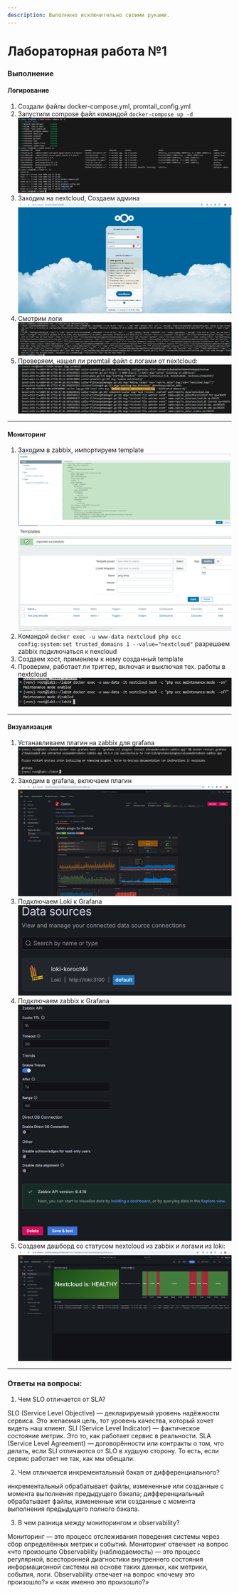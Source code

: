 ```yaml
---
description: Выполнено исключительно своими руками.
---
```

# Лабораторная работа №1
### Выполнение
#### Логирование
1. Создали файлы docker-compose.yml, promtail_config.yml
2. Запустили compose файл командой `docker-compose up -d`
![](assets/image.png)
3. Заходим на nextcloud, Создаем админа
![](assets/image-1.png)
4. Смотрим логи
![](assets/image-2.png)
5. Проверяем, нашел ли promtail файл с логами от nextcloud:
![](assets/image-3.png)
---
#### Мониторинг
1. Заходим в zabbix, импортируем template
![](assets/image-4.png)
![](assets/image-5.png)
2. Командой `docker exec -u www-data nextcloud php occ config:system:set trusted_domains 1 --value="nextcloud"` разрешаем zabbix подключаться к nexcloud
3. Создаем хост, применяем к нему созданный template
4. Проверим, работает ли триггер, включая и выключая тех. работы в nextcloud
![](assets/image-6.png)
---
#### Визуализация
1. Устанавливаем плагин на zabbix для grafana
![](assets/image-7.png)
2. Заходим в grafana, включаем плагин
![](assets/image-8.png)
3. Подключаем Loki к Grafana  
![](assets/image-9.png)
4. Подключаем zabbix к Grafana
![](assets/image-10.png)
5. Создаем дашборд со статусом nextcloud из zabbix и логами из loki:
![](assets/image-12.png)
---
### Ответы на вопросы:
1. Чем SLO отличается от SLA?

SLO (Service Level Objective) — декларируемый уровень надёжности сервиса. Это желаемая цель, тот уровень качества, который хочет видеть наш клиент. 
SLI (Service Level Indicator) — фактическое состояние метрик. Это то, как работает сервис в реальности. 
SLA (Service Level Agreement) — договорённости или контракты о том, что делать, если SLI отличаются от SLO в худшую сторону. То есть, если сервис работает не так, как мы обещали.

2. Чем отличается инкрементальный бэкап от дифференциального?

инкрементальный обрабатывает файлы, измененные или созданные с момента выполнения предыдущего бэкапа;
дифференциальный обрабатывает файлы, измененные или созданные с момента выполнения предыдущего полного бэкапа.

3. В чем разница между мониторингом и observability?

Мониторинг — это процесс отслеживания поведения системы через сбор определённых метрик и событий. Мониторинг отвечает на вопрос «что произошло
Observability (наблюдаемость) — это процесс регулярной, всесторонней диагностики внутреннего состояния информационной системы на основе таких данных, как метрики, события, логи. Observability отвечает на вопрос «почему это произошло?» и «как именно это произошло?» 

